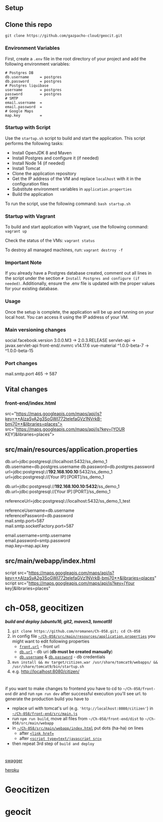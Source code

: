 ## Setup
## Clone this repo

`git clone https://github.com/gazpacho-cloud/geocit.git`
### Environment Variables

First, create a `.env` file in the root directory of your project and add the following environment variables:
```
# Postgres DB
db.username 	= postgres
db.password 	= postgres
# Postgres liquibase
username 		= postgres
password 		= postgres
# SMTP
email.username 	=
email.password 	=
# Google Maps
map.key 		=
```

### Startup with Script

Use the `startup.sh` script to build and start the application. This script performs the following tasks:

- Install OpenJDK 8 and Maven
- Install Postgres and configure it (if needed)
- Install Node 14 (if needed)
- Install Tomcat
- Clone the application repository
- Get the IP address of the VM and replace `localhost` with it in the configuration files
- Substitute environment variables in `application.properties`
- Build the application

To run the script, use the following command:
`bash startup.sh`

### Startup with Vagrant

To build and start application with Vagrant, use the following command: `vagrant up`

Check the status of the VMs: `vagrant status`

To destroy all managed machines, run: `vagrant destroy -f`

### Important Note
If you already have a Postgres database created, comment out all lines in the script under the section `# Install Postgres and configure (if needed)`. Additionally, ensure the .env file is updated with the proper values for your existing database.

### Usage
Once the setup is complete, the application will be up and running on your local host. You can access it using the IP address of your VM.

### Main versioning changes

social.facebook.version 3.0.0.M3 -> 2.0.3.RELEASE
servlet-api -> javax.servlet-api
front-end/.nvmrc
v14.17.6
vue-material ^1.0.0-beta-7 -> ^1.0.0-beta-15

### Port changes
mail.smtp.port 465 -> 587

## Vital changes
### front-end/index.html  
  
src="https://maps.googleapis.com/maps/api/js?key=**AIzaSyA2g3SoGWI772telefaGVz1NVrkB-bmj70**&libraries=places">  
src="https://maps.googleapis.com/maps/api/js?key=[YOUR KEY]&libraries=places">  
  
## src/main/resources/application.properties  
db.url=jdbc:postgresql://localhost:5432/ss_demo_1
db.username=db.postgres.username
db.password=db.postgres.password
url=jdbc:postgresql://**192.168.100.10**:5432/ss_demo_1  
url=jdbc:postgresql://[Your IP]:[PORT]/ss_demo_1  
  
db.url=jdbc:postgresql://**192.168.100.10:5432**/ss_demo_1  
db.url=jdbc:postgresql://[Your IP]:[PORT]/ss_demo_1  

referenceUrl=jdbc:postgresql://localhost:5432/ss_demo_1_test  
  
referenceUsername=db.username  
referencePassword=db.password  
mail.smtp.port=587  
mail.smtp.socketFactory.port=587  
  
email.username=smtp.username  
email.password=smtp.password  
map.key=map.api.key  

## src/main/webapp/index.html  
script src="https://maps.googleapis.com/maps/api/js?key=**AIzaSyA2g3SoGWI772telefaGVz1NVrkB-bmj70**&libraries=places"
script src="https://maps.googleapis.com/maps/api/js?key=[Your key]&libraries=places"




# ch-058, geocitizen

___build and deploy (ubuntu16, git2, maven3, tomcat9)___

1) `git clone https://github.com/nromanen/Ch-058.git; cd Ch-058`
1) in config file [`~/Ch-058/src/main/resources/application.properties`](https://git.io/vA4Sw)
   you might want to edit following properties
	* [`front.url`](https://git.io/vARyB) - front url
	* [`db.url`](https://git.io/vARyu) - db uri (__db must be created manually__)
	* [`db.username`](https://git.io/vARyo) & [`db.password`](https://git.io/vARyK) - db credentials
1) `mvn install && mv target/citizen.war /usr/share/tomcat9/webapps/ && /usr/share/tomcat9/bin/startup.sh`
1) e.g. <http://localhost:8080/citizen/>

# 

if you want to make changes to frontend
you have to cd to `~/Ch-058/front-end` dir and run `npm run dev` after successful execution you'll see url.
to generate the production build you have to
- replace url with tomcat's url (e.g. `'http://localhost:8080/citizen'`) in [`~/Ch-058/front-end/src/main.js`](git.io/vA49U)
- run `npm run build`, move all files from `~/Ch-058/front-end/dist` to `~/Ch-058/src/main/webapp`
- in [`~/Ch-058/src/main/webapp/index.html`](https://git.io/vAR9l) put dots (ha-ha) on lines
	* after [`<link href=`](https://git.io/vARrw)
	* after [`<script type=text/javascript src=`](https://git.io/vARr5)
- then repeat 3rd step of `build and deploy`

# 

[swagger](http://localhost:8080/citizen/swagger-ui.html)

[heroku](https://geocitizen.herokuapp.com)

# Geocitizen

# geocit
